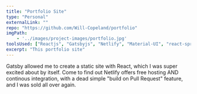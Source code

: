 ```yaml
---
title: "Portfolio Site"
type: "Personal"
externalLink: ""
repo: "https://github.com/Will-Copeland/portfolio"
imgPath: 
    - '../images/project-images/portfolio.jpg'
toolsUsed: ["Reactjs", "Gatsbyjs", "Netlify", "Material-UI", "react-spring"]
excerpt: "This portfolio site"
---
```


Gatsby allowed me to create a static site with React, which 
I was super excited about by itself. Come to find out Netlify 
offers free hosting AND continous integration, with a dead simple
"build on Pull Request" feature, and I was sold all over again. 


